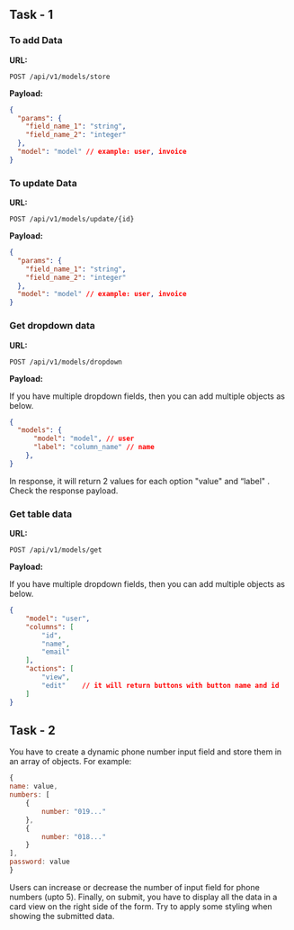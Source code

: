 ## Task - 1

### To add Data 

**URL:** 
```url
POST /api/v1/models/store
```

**Payload:** 
```json
{
  "params": {
    "field_name_1": "string",
    "field_name_2": "integer"
  },
  "model": "model" // example: user, invoice 
}
```

### To update Data

**URL:**
```url
POST /api/v1/models/update/{id}
```

**Payload:**
```json
{
  "params": {
    "field_name_1": "string",
    "field_name_2": "integer"
  },
  "model": "model" // example: user, invoice 
}
```


### Get dropdown data

**URL:**
```url
POST /api/v1/models/dropdown
```
**Payload:**

If you have multiple dropdown fields, then you can add multiple objects as below.

```json
{
  "models": {
      "model": "model", // user
      "label": "column_name" // name
    },
}
```

In response, it will return 2 values for each option "value" and “label" . Check the response payload.

### Get table data

**URL:**
```url
POST /api/v1/models/get
```
**Payload:**

If you have multiple dropdown fields, then you can add multiple objects as below.
```json
{
    "model": "user",
    "columns": [
        "id",
        "name",
        "email"
    ],
    "actions": [
        "view",
        "edit"    // it will return buttons with button name and id
    ]
}
```
## Task - 2

You have to create a dynamic phone number input field and store them in an array of objects. For example:

```js
{
name: value,
numbers: [
    {
        number: "019..."
    },
    {
        number: "018..."
    } 
], 
password: value
}
```

 Users can increase or decrease the number of input field for phone numbers (upto 5). Finally, on submit, you have to display all the data in a card view on the right side of the form. Try to apply some styling when showing the submitted data.